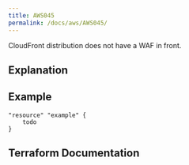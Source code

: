```yaml
---
title: AWS045
permalink: /docs/aws/AWS045/
---
```


CloudFront distribution does not have a WAF in front.

## Explanation

## Example

```
"resource" "example" {
	todo
}
```

## Terraform Documentation
